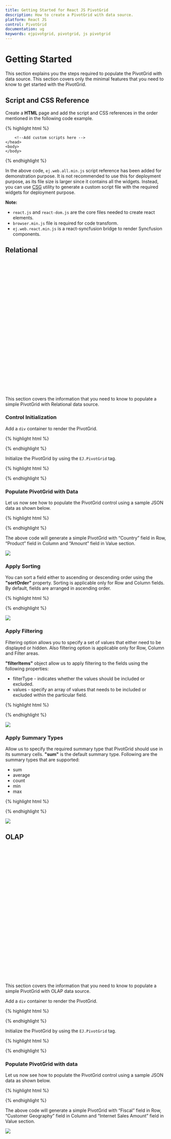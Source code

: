 ```yaml
---
title: Getting Started for React JS PivotGrid
description: How to create a PivotGrid with data source.
platform: React JS
control: PivotGrid
documentation: ug
keywords: ejpivotgrid, pivotgrid, js pivotgrid
---
```


# Getting Started

This section explains you the steps required to populate the PivotGrid with data source. This section covers only the minimal features that you need to know to get started with the PivotGrid.

## Script and CSS Reference

Create a **HTML** page and add the script and CSS references in the order mentioned in the following code example.

{% highlight html %}

<!DOCTYPE html>
<html>
    <head>
        <!-- Essential Studio for JavaScript  theme reference -->
        <link rel="stylesheet" href="http://cdn.syncfusion.com/14.3.0.49/js/web/bootstrap-theme/ej.web.all.min.css" />           
        <!--  react script  -->
        <script src="https://cdnjs.cloudflare.com/ajax/libs/react/15.2.1/react.js"></script>
        <script src="https://cdnjs.cloudflare.com/ajax/libs/react/15.2.1/react-dom.js"></script>
        <script src="https://cdnjs.cloudflare.com/ajax/libs/babel-core/5.8.34/browser.min.js"></script>
        <!--  jquery script  -->
        <script src="https://code.jquery.com/jquery-3.0.0.min.js"></script>
        <!-- Essential JS UI widget -->    
        <script src="http://cdn.syncfusion.com/14.3.0.49/js/web/ej.web.all.min.js"></script>
        <script src="http://cdn.syncfusion.com/14.3.0.49/js/common/ej.web.react.min.js"></script>

        <!--Add custom scripts here -->
    </head>
    <body>
    </body>
</html>

{% endhighlight %}

In the above code, `ej.web.all.min.js` script reference has been added for demonstration purpose. It is not recommended to use this for deployment purpose, as its file size is larger since it contains all the widgets. Instead, you can use [CSG](http://csg.syncfusion.com/# "") utility to generate a custom script file with the required widgets for deployment purpose.

**Note:**

* `react.js` and `react-dom.js` are the core files needed to create react elements.
* `browser.min.js` file is required for code transform.
* `ej.web.react.min.js`  is a react-syncfusion bridge to render Syncfusion components.

## Relational

This section covers the information that you need to know to populate a simple PivotGrid with Relational data source.

### Control Initialization

Add a `div` container to render the PivotGrid.

{% highlight html %}

<!DOCTYPE html>
<html> 
    <body>
        <div id="PivotGrid1" style="width:99%;"></div>
    </body>
</html>

{% endhighlight %}

Initialize the PivotGrid by using the `EJ.PivotGrid` tag.

{% highlight html %}

<!DOCTYPE html>
<html>
    <head>
        <style>
            #Relational{
                width: 800px;
                height: 450px;
                overflow: auto;
            }
        </style>
    </head>       
    <body>
        <div id="PivotGrid1" style="width:99%;"></div>
        <script type="text/babel">
             ReactDOM.render(
                 <EJ.PivotGrid id="Relational"></EJ.PivotGrid>,
                 document.getElementById('PivotGrid1')
             );  
        </script>
    </body>
</html>

{% endhighlight %}

### Populate PivotGrid with Data

Let us now see how to populate the PivotGrid control using a sample JSON data as shown below.

{% highlight html %}

<script type="text/babel">
    var pivot_dataset = [
        { Amount: 100, Country: "Canada", Date: "FY 2005", Product: "Bike", Quantity: 2, State: "Alberta" },
        { Amount: 200, Country: "Canada", Date: "FY 2006", Product: "Van", Quantity: 3, State: "British Columbia" },
        { Amount: 300, Country: "Canada", Date: "FY 2007", Product: "Car", Quantity: 4, State: "Brunswick" },
        { Amount: 150, Country: "Canada", Date: "FY 2008", Product: "Bike", Quantity: 3, State: "Manitoba" },
        { Amount: 200, Country: "Canada", Date: "FY 2006", Product: "Car", Quantity: 4, State: "Ontario" },
        { Amount: 100, Country: "Canada", Date: "FY 2007", Product: "Van", Quantity: 1, State: "Quebec" },
        { Amount: 200, Country: "France", Date: "FY 2005", Product: "Bike", Quantity: 2, State: "Charente-Maritime" },
        { Amount: 250, Country: "France", Date: "FY 2006", Product: "Van", Quantity: 4, State: "Essonne" },
        { Amount: 300, Country: "France", Date: "FY 2007", Product: "Car", Quantity: 3, State: "Garonne (Haute)" },
        { Amount: 150, Country: "France", Date: "FY 2008", Product: "Van", Quantity: 2, State: "Gers" },
        { Amount: 200, Country: "Germany", Date: "FY 2006", Product: "Van", Quantity: 3, State: "Bayern" },
        { Amount: 250, Country: "Germany", Date: "FY 2007", Product: "Car", Quantity: 3, State: "Brandenburg" },
        { Amount: 150, Country: "Germany", Date: "FY 2008", Product: "Car", Quantity: 4, State: "Hamburg" },
        { Amount: 200, Country: "Germany", Date: "FY 2008", Product: "Bike", Quantity: 4, State: "Hessen" },
        { Amount: 150, Country: "Germany", Date: "FY 2007", Product: "Van", Quantity: 3, State: "Nordrhein-Westfalen" },
        { Amount: 100, Country: "Germany", Date: "FY 2005", Product: "Bike", Quantity: 2, State: "Saarland" },
        { Amount: 150, Country: "United Kingdom", Date: "FY 2008", Product: "Bike", Quantity: 5, State: "England" },
        { Amount: 250, Country: "United States", Date: "FY 2007", Product: "Car", Quantity: 4, State: "Alabama" },
        { Amount: 200, Country: "United States", Date: "FY 2005", Product: "Van", Quantity: 4, State: "California" },
        { Amount: 100, Country: "United States", Date: "FY 2006", Product: "Bike", Quantity: 2, State: "Colorado" },
        { Amount: 150, Country: "United States", Date: "FY 2008", Product: "Car", Quantity: 3, State: "New Mexico" },
        { Amount: 200, Country: "United States", Date: "FY 2005", Product: "Bike", Quantity: 4, State: "New York" },
        { Amount: 250, Country: "United States", Date: "FY 2008", Product: "Car", Quantity: 3, State: "North Carolina" },
        { Amount: 300, Country: "United States", Date: "FY 2007", Product: "Van", Quantity: 4, State: "South Carolina" }
    ];
    var  pivotdataSource = {
        data: pivot_dataset, 
        rows: [
                  { fieldName: "Country", fieldCaption: "Country" },
                  { fieldName: "State", fieldCaption: "State" }
              ], 
        columns: [{ fieldName: "Product", fieldCaption: "Product" }], 
        values: [
                    { fieldName: "Amount", fieldCaption: "Amount" },
                    { fieldName: "Quantity", fieldCaption: "Quantity" }
                ],
        filters: []
    };
   
    $(function(){
      ReactDOM.render(
        <EJ.PivotGrid id="Relational" dataSource= {pivotdataSource}></EJ.PivotGrid>,
        document.getElementById('PivotGrid1')
      );
    });
</script>

{% endhighlight %}

The above code will generate a simple PivotGrid with “Country” field in Row, “Product” field in Column and “Amount” field in Value section.

![](getting-started_images/purejs.png)

### Apply Sorting

You can sort a field either to ascending or descending order using the **"sortOrder"** property. Sorting is applicable only for Row and Column fields. By default, fields are arranged in ascending order.
 
{% highlight html %}

<script type="text/babel">
    var pivot_dataset = []; // data source
    var  pivotdataSource = {
        data: pivot_dataset, 
        rows: [
                  { fieldName: "Country", fieldCaption: "Country", sortOrder: ej.PivotAnalysis.SortOrder.Descending }
              ], 
        columns: [{ fieldName: "Product", fieldCaption: "Product" }]
        values: [
                    { fieldName: "Amount", fieldCaption: "Amount" }
                ],
        filters: []
    };
</script>

{% endhighlight %}

![](Getting-Started_images/purejssorting.png)

### Apply Filtering

Filtering option allows you to specify a set of values that either need to be displayed or hidden. Also filtering option is applicable only for Row, Column and Filter areas.

**"filterItems"** object allow us to apply filtering to the fields using the following properties:

* filterType -  indicates whether the values should be included or excluded.
* values -  specify an array of values that needs to be included or excluded within the particular field.


{% highlight html %}

<script type="text/babel">
    var pivot_dataset = []; // data source
    var  pivotdataSource = {
        data: pivot_dataset, 
        rows: [ { fieldName: "Country", 
                    fieldCaption: "Country", 
                    filterItems: { 
                        filterType: ej.PivotAnalysis.FilterType.Exclude,
                        values: ["United Kingdom"]
                    } 
                  }
              ], 
        columns: [{ fieldName: "Product", 
                    fieldCaption: "Product",
                    filterItems: {
                        filterType: ej.PivotAnalysis.FilterType.Include,
                        values: ["Bike", "Car"]
                    }
                 }], 
        //....
    };
</script>

{% endhighlight %}

![](Getting-Started_images/purejsfiltering.png)

### Apply Summary Types

Allow us to specify the required summary type that PivotGrid should use in its summary cells. **"sum"** is the default summary type. Following are the summary types that are supported:

* sum
* average
* count
* min
* max

{% highlight html %}

<script type="text/babel">
    var pivot_dataset = []; // data source
    var  pivotdataSource = {
        data: pivot_dataset, 
        //...
        values: [
                    { fieldName: "Amount", fieldCaption: "Amount", summaryType: ej.PivotAnalysis.SummaryType.Average },
                    { fieldName: "Quantity", fieldCaption: "Quantity", summaryType: ej.PivotAnalysis.SummaryType.Sum }
                ],
        filters: []
    };
</script>

{% endhighlight %}    

![](Getting-Started_images/purejssummarytype.png)

## OLAP

This section covers the information that you need to know to populate a simple PivotGrid with OLAP data source.

Add a `div` container to render the PivotGrid.

{% highlight html %}

<!DOCTYPE html>
<html> 
    <body>
        <div id="PivotGrid1" style="width:99%;"></div>
    </body>
</html>

{% endhighlight %}

Initialize the PivotGrid by using the `EJ.PivotGrid` tag.

{% highlight html %}

<!DOCTYPE html>
<html>
    <head>
        <style>
          #Olap{
            width: 800px;
            height: 450px;
            overflow: auto;
          }
        </style>
    </head>       
    <body>
        <div id="PivotGrid1" style="width:99%;"></div>
        <script type="text/babel">
             ReactDOM.render(
                   <EJ.PivotGrid id="Olap"></EJ.PivotGrid>,
                   document.getElementById('PivotGrid1')
             );  
        </script>
    </body>
</html>

{% endhighlight %}

### Populate PivotGrid with data

Let us now see how to populate the PivotGrid control using a sample JSON data as shown below.

{% highlight html %}

<script type="text/babel">
    var Olap_dataSource={
        data: "http://bi.syncfusion.com/olap/msmdpump.dll", 
        catalog: "Adventure Works DW 2008 SE", //"Adventure Works DW 2008 SEtandard Edition
        cube: "Adventure Works", rows: [{ fieldName: "[Date].[Fiscal]" }], columns: [{ fieldName: "[Customer].[Customer Geography]" }],
        values: [{ measures: [{ fieldName: "[Measures].[Internet Sales Amount]" }], axis: "columns" }]    
    };

    $(function(){
      ReactDOM.render(
        <EJ.PivotGrid id="Olap" dataSource= {Olap_dataSource}></EJ.PivotGrid>,
        document.getElementById('PivotGrid1')
      );
    });
</script>

{% endhighlight %}

The above code will generate a simple PivotGrid with “Fiscal” field in Row, “Customer Geography” field in Column and “Internet Sales Amount” field in Value section.

![](getting-started_images/Olap.png)